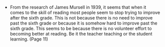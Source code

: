 - From the research of James Mursell in 1939, it seems that when it comes to the skill of reading most people seem to stop trying to improve after the sixth grade. This is not because there is no need to improve past the sixth grade or because it is somehow hard to improve past the sixth grade. This seems to be because there is no volunteer effort to becoming better at reading. Be it the teacher teaching or the student learning. (Page 11)